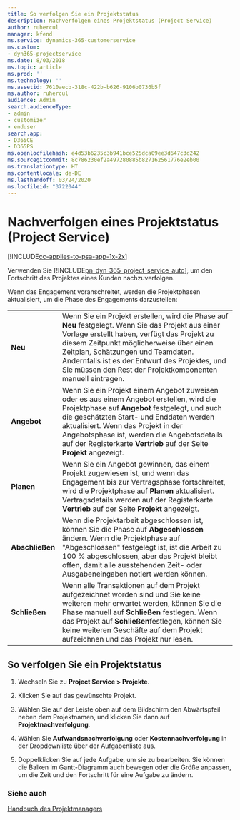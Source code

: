```yaml
---
title: So verfolgen Sie ein Projektstatus
description: Nachverfolgen eines Projektstatus (Project Service)
author: ruhercul
manager: kfend
ms.service: dynamics-365-customerservice
ms.custom:
- dyn365-projectservice
ms.date: 8/03/2018
ms.topic: article
ms.prod: ''
ms.technology: ''
ms.assetid: 7610aecb-318c-422b-b626-9106b0736b5f
ms.author: ruhercul
audience: Admin
search.audienceType:
- admin
- customizer
- enduser
search.app:
- D365CE
- D365PS
ms.openlocfilehash: e4d53b6235c3b941bce525dca09ee3d647c3d242
ms.sourcegitcommit: 8c786230ef2a497280885b827162561776e2eb00
ms.translationtype: HT
ms.contentlocale: de-DE
ms.lasthandoff: 03/24/2020
ms.locfileid: "3722044"
---
```

# <a name="track-a-projects-status-project-service"></a>Nachverfolgen eines Projektstatus (Project Service)

[!INCLUDE[cc-applies-to-psa-app-1x-2x](../includes/cc-applies-to-psa-app-1x-2x.md)]

Verwenden Sie [!INCLUDE[pn_dyn_365_project_service_auto](../includes/pn-dyn-365-project-service-auto.md)], um den Fortschritt des Projektes eines Kunden nachzuverfolgen.  

Wenn das Engagement voranschreitet, werden die Projektphasen aktualisiert, um die Phase des Engagements darzustellen:  


|              |                                                                                                                                                                                                                                                                                                  |
|--------------|--------------------------------------------------------------------------------------------------------------------------------------------------------------------------------------------------------------------------------------------------------------------------------------------------|
|   **Neu**    | Wenn Sie ein Projekt erstellen, wird die Phase auf **Neu** festgelegt. Wenn Sie das Projekt aus einer Vorlage erstellt haben, verfügt das Projekt zu diesem Zeitpunkt möglicherweise über einen Zeitplan, Schätzungen und Teamdaten. Andernfalls ist es der Entwurf des Projektes, und Sie müssen den Rest der Projektkomponenten manuell eintragen. |
|  **Angebot**   |      Wenn Sie ein Projekt einem Angebot zuweisen oder es aus einem Angebot erstellen, wird die Projektphase auf **Angebot** festgelegt, und auch die geschätzten Start- und Enddaten werden aktualisiert. Wenn das Projekt in der Angebotsphase ist, werden die Angebotsdetails auf der Registerkarte **Vertrieb** auf der Seite **Projekt** angezeigt.      |
|   **Planen**   |                                     Wenn Sie ein Angebot gewinnen, das einem Projekt zugewiesen ist, und wenn das Engagement bis zur Vertragsphase fortschreitet, wird die Projektphase auf **Planen** aktualisiert. Vertragsdetails werden auf der Registerkarte **Vertrieb** auf der Seite **Projekt** angezeigt.                                      |
| **Abschließen** |                    Wenn die Projektarbeit abgeschlossen ist, können Sie die Phase auf **Abgeschlossen** ändern. Wenn die Projektphase auf "Abgeschlossen" festgelegt ist, ist die Arbeit zu 100 % abgeschlossen, aber das Projekt bleibt offen, damit alle ausstehenden Zeit- oder Ausgabeneingaben notiert werden können.                     |
|  **Schließen**   |           Wenn alle Transaktionen auf dem Projekt aufgezeichnet worden sind und Sie keine weiteren mehr erwartet werden, können Sie die Phase manuell auf **Schließen** festlegen. Wenn das Projekt auf **Schließen**festlegen, können Sie keine weiteren Geschäfte auf dem Projekt aufzeichnen und das Projekt nur lesen.           |

## <a name="to-track-a-projects-status"></a>So verfolgen Sie ein Projektstatus  

1.  Wechseln Sie zu **Project Service > Projekte**.  

2.  Klicken Sie auf das gewünschte Projekt.  

3.  Wählen Sie auf der Leiste oben auf dem Bildschirm den Abwärtspfeil neben dem Projektnamen, und klicken Sie dann auf **Projektnachverfolgung**.  

4.  Wählen Sie **Aufwandsnachverfolgung** oder **Kostennachverfolgung** in der Dropdownliste über der Aufgabenliste aus.  

5.  Doppelklicken Sie auf jede Aufgabe, um sie zu bearbeiten. Sie können die Balken im Gantt-Diagramm auch bewegen oder die Größe anpassen, um die Zeit und den Fortschritt für eine Aufgabe zu ändern.  

### <a name="see-also"></a>Siehe auch  
 [Handbuch des Projektmanagers](../project-service/project-manager-guide.md)
